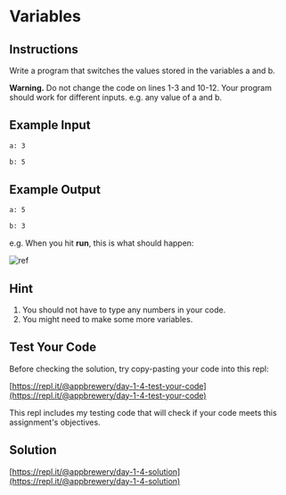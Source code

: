 # Variables

## Instructions

Write a program that switches the values stored in the variables a and b.

**Warning.** Do not change the code on lines 1-3 and 10-12. Your program should work for different inputs. e.g. any value of a and b.

## Example Input

```txt
a: 3
```

```txt
b: 5
```

## Example Output

```txt
a: 5
```

```txt
b: 3
```

e.g. When you hit **run**, this is what should happen:

![ref](https://cdn.fs.teachablecdn.com/tgdNl0iSqK6RpPyYZh9d)

## Hint

1. You should not have to type any numbers in your code.
2. You might need to make some more variables.

## Test Your Code

Before checking the solution, try copy-pasting your code into this repl:

[https://repl.it/@appbrewery/day-1-4-test-your-code](https://repl.it/@appbrewery/day-1-4-test-your-code)

This repl includes my testing code that will check if your code meets this assignment's objectives.

## Solution

[https://repl.it/@appbrewery/day-1-4-solution](https://repl.it/@appbrewery/day-1-4-solution)
